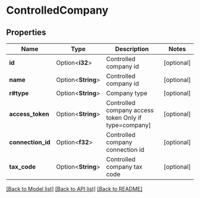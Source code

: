 # ControlledCompany

## Properties

Name | Type | Description | Notes
------------ | ------------- | ------------- | -------------
**id** | Option<**i32**> | Controlled company id | [optional]
**name** | Option<**String**> | Controlled company id | [optional]
**r#type** | Option<**String**> | Company type | [optional]
**access_token** | Option<**String**> | Controlled company access token Only if type=company] | [optional]
**connection_id** | Option<**f32**> | Controlled company connection id | [optional]
**tax_code** | Option<**String**> | Controlled company tax code | [optional]

[[Back to Model list]](../README.md#documentation-for-models) [[Back to API list]](../README.md#documentation-for-api-endpoints) [[Back to README]](../README.md)


